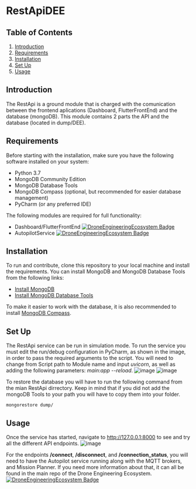 # RestApiDEE

## Table of Contents
1. [Introduction](#introduction)
2. [Requirements](#requirements)
3. [Installation](#installation)
4. [Set Up](#set-up)
5. [Usage](#usage)


## Introduction
The RestApi is a ground module that is charged with the comunication between the frontend aplications (Dashboard, FlutterFrontEnd) and the database (mongoDB).
This module contains 2 parts the API and the database (located in dump/DEE).

## Requirements
Before starting with the installation, make sure you have the following software installed on your system:

- Python 3.7
- MongoDB Community Edition
- MongoDB Database Tools
- MongoDB Compass (optional, but recommended for easier database management)
- PyCharm (or any preferred IDE)

The following modules are required for full functionality:

- Dashboard/FlutterFrontEnd [![DroneEngineeringEcosystem Badge](https://img.shields.io/badge/DEE-Dashboard-brightgreen.svg)](https://github.com/dronsEETAC/DashboardDEE)
- AutopilotService [![DroneEngineeringEcosystem Badge](https://img.shields.io/badge/DEE-AutopilotService-brightgreen.svg)](https://github.com/dronsEETAC/DroneAutopilotDEE)


## Installation
To run and contribute, clone this repository to your local machine and install the requirements. You can install MongoDB and MongoDB Database Tools from the following links:

- [Install MongoDB](https://www.mongodb.com/docs/manual/administration/install-community/)
- [Install MongoDB Database Tools](https://www.mongodb.com/docs/database-tools/)

To make it easier to work with the database, it is also recommended to install [MongoDB Compass](https://www.mongodb.com/products/compass).

## Set Up
The RestApi service can be run in simulation mode. 
To run the service you must edit the run/debug configuration in PyCharm, as shown in the image, in order to pass the required arguments to the script. 
You will need to change from Script path to Module name and input _uvicorn_, as well as adding the following parameters: _main:app --reload_.
![image](https://github.com/Frixon21/RestApiDEE/assets/72676967/e34bd344-ee58-4d86-b2ba-dc65c5d5c117)
![image](https://github.com/Frixon21/RestApiDEE/assets/72676967/d8c9e3e4-b2a8-4df5-be1f-376d070fe58d)


To restore the database you will have to run the following command from the mian RestApi dirrectory. Keep in mind that if you did not add the mongoDB Tools to your path you will have to copy them into your folder. 
```
mongorestore dump/
```

## Usage 
Once the service has started, navigate to http://127.0.0.1:8000 to see and try all the different API endpoints.
![image](https://github.com/Frixon21/RestApiDEE/assets/72676967/a9c89fcc-6552-4918-9f06-bdd76c7cfa29)

For the endpoints __/connect__, __/disconnect__, and __/connection_status__, you will need to have the Autopilot service running along with the MQTT brokers, and Mission Planner.
If you need more information about that, it can all be found in the main repo of the Drone Engineering Ecosystem.
[![DroneEngineeringEcosystem Badge](https://img.shields.io/badge/DEE-MainRepo-brightgreen.svg)](https://github.com/dronsEETAC/DroneEngineeringEcosystemDEE)




